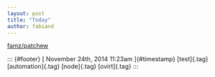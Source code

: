 ```yaml
---
layout: post
title: "Today"
author: fabiand
---
```



[famz/patchew](%20https://t.umblr.com/redirect?z=https%3A%2F%2Fgithub.com%2Ffamz%2Fpatchew&t=OGViYTEyNmY4M2U3OTFlOTJmNTQyM2Y1MzIxZDZmNTBlNzRhNDkwMSwzd3Z2Sm1OQQ%3D%3D&b=t%3Af-JKqRHWTpWK1DKXwqj3Yg&p=https%3A%2F%2Fdummdida.tumblr.com%2Fpost%2F103452643535%2Ffamzpatchew&m=1)

::: {#footer}
[ November 24th, 2014 11:23am ]{#timestamp} [test]{.tag}
[automation]{.tag} [node]{.tag} [ovirt]{.tag}
:::
